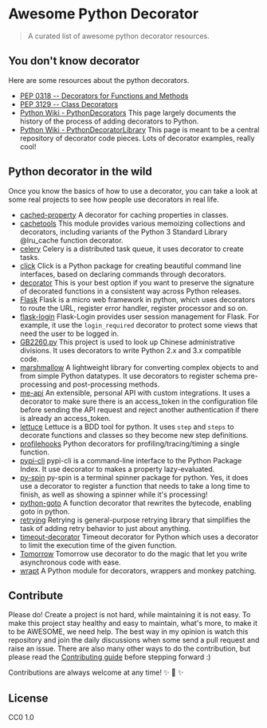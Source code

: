 # Awesome Python Decorator

> A curated list of awesome python decorator resources.

## You don't know decorator

Here are some resources about the python decorators.

- [PEP 0318 -- Decorators for Functions and Methods](https://www.python.org/dev/peps/pep-0318/)
- [PEP 3129 -- Class Decorators](https://www.python.org/dev/peps/pep-3129/)
- [Python Wiki - PythonDecorators](https://wiki.python.org/moin/PythonDecorators) This page largely documents the
history of the process of adding decorators to Python.
- [Python Wiki - PythonDecoratorLibrary](https://wiki.python.org/moin/PythonDecoratorLibrary) This page is meant
to be a central repository of decorator code pieces. Lots of decorator examples, really cool!

## Python decorator in the wild

Once you know the basics of how to use a decorator, you can take a look at some real projects to see how people use
decorators in real life.

- [cached-property](https://github.com/pydanny/cached-property) A decorator for caching properties in classes.
- [cachetools](https://github.com/tkem/cachetools) This module provides various memoizing collections and decorators,
including variants of the Python 3 Standard Library @lru_cache function decorator.
- [celery](https://github.com/celery/celery) Celery is a distributed task queue, it uses decorator to create tasks.
- [click](https://github.com/mitsuhiko/click) Click is a Python package for creating beautiful command line interfaces,
based on declaring commands through decorators.
- [decorator](https://github.com/micheles/decorator) This is your best option if you want to preserve the signature of
decorated functions in a consistent way across Python releases.
- [Flask](https://github.com/mitsuhiko/flask) Flask is a micro web framework in python, which uses decorators to route
the URL, register error handler, register processor and so on.
- [flask-login](https://github.com/maxcountryman/flask-login) Flask-Login provides user session management for Flask.
For example, it use the `login_required` decorator to protect some views that need the user to be logged in.
- [GB2260.py](https://github.com/cn/GB2260.py) This project is used to look up Chinese administrative divisions. It
uses decorators to write Python 2.x and 3.x compatible code.
- [marshmallow](https://github.com/marshmallow-code/marshmallow) A lightweight library for converting complex objects
to and from simple Python datatypes. It use decorators to register schema pre-processing and post-processing methods.
- [me-api](https://github.com/lord63/me-api) An extensible, personal API with custom integrations. It uses a decorator
to make sure there is an access_token in the configuration file before sending the API request and reject another
authentication if there is already an access_token.
- [lettuce](https://github.com/gabrielfalcao/lettuce) Lettuce is a BDD tool for python. It uses `step` and `steps` to
decorate functions and classes so they become new step definitions.
- [profilehooks](https://github.com/mgedmin/profilehooks) Python decorators for profiling/tracing/timing a single
function.
- [pypi-cli](https://github.com/sloria/pypi-cli) pypi-cli is a command-line interface to the Python Package Index.
It use decorator to makes a property lazy-evaluated.
- [py-spin](https://github.com/lord63/py-spin) py-spin is a terminal spinner package for python. Yes, it does use a
decorator to register a function that needs to take a long time to finish, as well as showing a spinner while it's
processing!
- [python-goto](https://github.com/snoack/python-goto) A function decorator that rewrites the bytecode, enabling goto
in python.
- [retrying](https://github.com/rholder/retrying) Retrying is general-purpose retrying library that simplifies the task
of adding retry behavior to just about anything.
- [timeout-decorator](https://github.com/pnpnpn/timeout-decorator) Timeout decorator for Python which uses a decorator
to limit the execution time of the given function.
- [Tomorrow](https://github.com/madisonmay/Tomorrow) Tomorrow use decorator to do the magic that let you write
asynchronous code with ease.
- [wrapt](https://github.com/GrahamDumpleton/wrapt) A Python module for decorators, wrappers and monkey patching.

## Contribute

Please do! Create a project is not hard, while maintaining it is not easy. To make this project stay healthy and easy
to maintain, what's more, to make it to be AWESOME, we need help. The best way in my opinion is watch this repository
and join the daily discussions when some send a pull request and raise an issue. There are also many other ways to
do the contribution, but please read the [Contributing guide][] before stepping forward :)

Contributions are always welcome at any time! :sparkles: :cake: :sparkles:

## License

CC0 1.0

[Contributing guide]: https://github.com/lord63/awesome-python-decorator/blob/master/CONTRIBUTING.md
